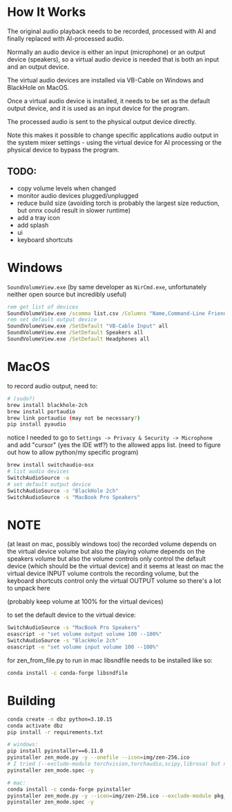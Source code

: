 # How It Works

The original audio playback needs to be recorded, processed with AI and finally replaced with AI-processed audio.

Normally an audio device is either an input (microphone) or an output device (speakers), so a virtual audio device is needed that is both an input and an output device.

The virtual audio devices are installed via VB-Cable on Windows and BlackHole on MacOS.

Once a virtual audio device is installed, it needs to be set as the default output device, and it is used as an input device for the program.

The processed audio is sent to the physical output device directly.

Note this makes it possible to change specific applications audio output in the system mixer settings - using the virtual device for AI processing or the physical device to bypass the program.

## TODO:

- copy volume levels when changed
- monitor audio devices plugged/unplugged
- reduce build size (avoiding torch is probably the largest size reduction, but onnx could result in slower runtime)
- add a tray icon
- add splash
- ui
- keyboard shortcuts

# Windows

`SoundVolumeView.exe` (by same developer as `NirCmd.exe`, unfortunately neither open source but incredibly useful)

```bat
rem get list of devices
SoundVolumeView.exe /scomma list.csv /Columns "Name,Command-Line Friendly ID"
rem set default output device
SoundVolumeView.exe /SetDefault "VB-Cable Input" all
SoundVolumeView.exe /SetDefault Speakers all
SoundVolumeView.exe /SetDefault Headphones all
```

# MacOS

to record audio output, need to:
```sh
# (sudo?)
brew install blackhole-2ch
brew install portaudio
brew link portaudio (may not be necessary?)
pip install pyaudio
```


notice I needed to go to `Settings -> Privacy & Security -> Microphone` and add "cursor" (yes the IDE wtf?) to the allowed apps list.
(need to figure out how to allow python/my specific program)

```sh
brew install switchaudio-osx
# list audio devices
SwitchAudioSource -a
# set default output device
SwitchAudioSource -s "BlackHole 2ch"
SwitchAudioSource -s "MacBook Pro Speakers"
```


# NOTE

(at least on mac, possibly windows too)
the recorded volume depends on the virtual device volume
but also the playing volume depends on the speakers volume
but also the volume controls only control the default device (which should be the virtual device)
and it seems at least on mac the virtual device INPUT volume controls the recording volume, but the keyboard shortcuts control only the virtual OUTPUT volume
so there's a lot to unpack here

(probably keep volume at 100% for the virtual devices)

to set the default device to the virtual device:
```sh
SwitchAudioSource -s "MacBook Pro Speakers"
osascript -e "set volume output volume 100 --100%"
SwitchAudioSource -s "BlackHole 2ch"
osascript -e "set volume input volume 100 --100%"
```


for zen_from_file.py to run in mac libsndfile needs to be installed like so:
```sh
conda install -c conda-forge libsndfile
```

# Building

```sh
conda create -n dbz python=3.10.15
conda activate dbz
pip install -r requirements.txt

# windows:
pip install pyinstaller==6.11.0
pyinstaller zen_mode.py -y --onefile --icon=img/zen-256.ico
# I tried (--exclude-module torchvision,torchaudio,scipy,librosa) but no difference
pyinstaller zen_mode.spec -y

# mac:
conda install -c conda-forge pyinstaller
pyinstaller zen_mode.py -y --icon=img/zen-256.ico --exclude-module pkg_resources
pyinstaller zen_mode.spec -y
```

